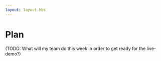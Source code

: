 ```yaml
---
layout: layout.hbs
---
```


# Plan

(TODO: What will my team do this week in order to get ready for the live-demo?)
